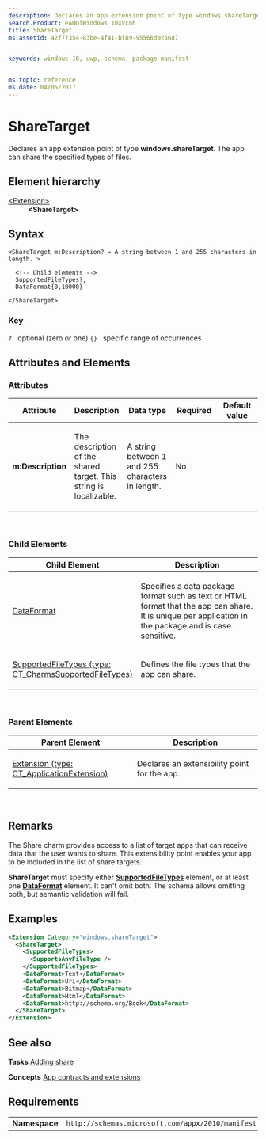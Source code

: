 ```yaml
---
description: Declares an app extension point of type windows.shareTarget.
Search.Product: eADQiWindows 10XVcnh
title: ShareTarget
ms.assetid: 42f77354-83be-4f41-bf89-95566d026687


keywords: windows 10, uwp, schema, package manifest


ms.topic: reference
ms.date: 04/05/2017
---
```


# ShareTarget




Declares an app extension point of type **windows.shareTarget**. The app can share the specified types of files.

## Element hierarchy

<dl>
<dt><a href="element-extension.md">&lt;Extension&gt;</a></dt>
<dd><b>&lt;ShareTarget&gt;</b></dd>
</dl>

## Syntax

``` syntax
<ShareTarget m:Description? = A string between 1 and 255 characters in length. >

  <!-- Child elements -->
  SupportedFileTypes?,
  DataFormat{0,10000}

</ShareTarget>
```

### Key

`?`   optional (zero or one)
`{}`   specific range of occurrences
## Attributes and Elements


### Attributes

<table>
<colgroup>
<col width="20%" />
<col width="20%" />
<col width="20%" />
<col width="20%" />
<col width="20%" />
</colgroup>
<thead>
<tr class="header">
<th>Attribute</th>
<th>Description</th>
<th>Data type</th>
<th>Required</th>
<th>Default value</th>
</tr>
</thead>
<tbody>
<tr class="odd">
<td><strong>m:Description</strong></td>
<td><p>The description of the shared target. This string is localizable. </p></td>
<td>A string between 1 and 255 characters in length.</td>
<td>No</td>
<td></td>
</tr>
</tbody>
</table>

 

### Child Elements

<table>
<colgroup>
<col width="50%" />
<col width="50%" />
</colgroup>
<thead>
<tr class="header">
<th>Child Element</th>
<th>Description</th>
</tr>
</thead>
<tbody>
<tr class="odd">
<td><a href="element-dataformat.md">DataFormat</a> </td>
<td><p>Specifies a data package format such as text or HTML format that the app can share. It is unique per application in the package and is case sensitive.</p></td>
</tr>
<tr class="even">
<td><a href="element-1-supportedfiletypes.md">SupportedFileTypes (type: CT_CharmsSupportedFileTypes)</a> </td>
<td><p>Defines the file types that the app can share.</p></td>
</tr>
</tbody>
</table>

 

### Parent Elements

<table>
<colgroup>
<col width="50%" />
<col width="50%" />
</colgroup>
<thead>
<tr class="header">
<th>Parent Element</th>
<th>Description</th>
</tr>
</thead>
<tbody>
<tr class="odd">
<td><a href="element-extension.md">Extension (type: CT_ApplicationExtension)</a> </td>
<td><p>Declares an extensibility point for the app.</p></td>
</tr>
</tbody>
</table>

 

## Remarks

The Share charm provides access to a list of target apps that can receive data that the user wants to share. This extensibility point enables your app to be included in the list of share targets.

**ShareTarget** must specify either [**SupportedFileTypes**](element-1-supportedfiletypes.md) element, or at least one [**DataFormat**](element-dataformat.md) element. It can't omit both. The schema allows omitting both, but semantic validation will fail.

## Examples

```XML
<Extension Category="windows.shareTarget">
  <ShareTarget>
    <SupportedFileTypes>
      <SupportsAnyFileType />
    </SupportedFileTypes>
    <DataFormat>Text</DataFormat>
    <DataFormat>Uri</DataFormat>
    <DataFormat>Bitmap</DataFormat>
    <DataFormat>Html</DataFormat>
    <DataFormat>http://schema.org/Book</DataFormat>
  </ShareTarget>
</Extension>
```

## See also


**Tasks**
[Adding share](/previous-versions/windows/apps/hh758314(v=win.10))

**Concepts**
[App contracts and extensions](/previous-versions/windows/apps/hh464906(v=win.10))

## Requirements

|               |                                                             |
|---------------|-------------------------------------------------------------|
| **Namespace** | `http://schemas.microsoft.com/appx/2010/manifest` |

 

 
